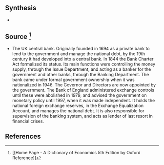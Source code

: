 ## Synthesis
- 
## Source [^1]
- The UK central bank. Originally founded in 1694 as a private bank to lend to the government and manage the national debt, by the 19th century it had developed into a central bank. In 1844 the Bank Charter Act formalized its status. Its main functions were controlling the money supply, through the Issue Department, and acting as a banker for the government and other banks, through the Banking Department. The bank came under formal government ownership when it was nationalized in 1946. The Governor and Directors are now appointed by the government. The Bank of England administered exchange controls until these were abolished in 1979, and advised the government on monetary policy until 1997, when it was made independent. It holds the national foreign exchange reserves, in the Exchange Equalization Account, and manages the national debt. It is also responsible for supervision of the banking system, and acts as lender of last resort in financial crises.
## References

[^1]: [[Home Page - A Dictionary of Economics 5th Edition by Oxford Reference]]